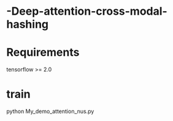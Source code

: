 # -Deep-attention-cross-modal-hashing

# Requirements
tensorflow >= 2.0

# train
 python My_demo_attention_nus.py
